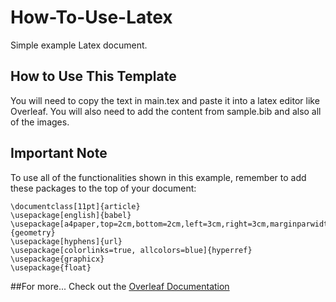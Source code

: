 # How-To-Use-Latex
 Simple example Latex document.

## How to Use This Template
You will need to copy the text in main.tex and paste it into a latex editor like Overleaf. You will also need to add the content from sample.bib and also all of the images.

## Important Note
To use all of the functionalities shown in this example, remember to add these packages to the top of your document:
```
\documentclass[11pt]{article}
\usepackage[english]{babel}
\usepackage[a4paper,top=2cm,bottom=2cm,left=3cm,right=3cm,marginparwidth=1.75cm]{geometry}
\usepackage[hyphens]{url}
\usepackage[colorlinks=true, allcolors=blue]{hyperref}
\usepackage{graphicx}
\usepackage{float}

```
##For more...
Check out the [Overleaf Documentation](https://www.overleaf.com/learn)

